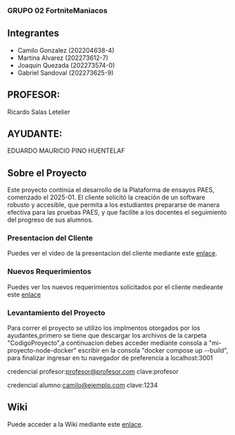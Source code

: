### GRUPO 02 FortniteManiacos

## Integrantes
* Camilo Gonzalez (202204638-4)
* Martina Alvarez (202273612-7)
* Joaquin Quezada (202273574-0)
* Gabriel Sandoval (202273625-9)

## PROFESOR:
Ricardo Salas Letelier

## AYUDANTE:
EDUARDO MAURICIO PINO HUENTELAF

## Sobre el Proyecto
Este proyecto continúa el desarrollo de la Plataforma de ensayos PAES, comenzado el 2025-01.
El cliente solicitó la creación de un software robusto y accesible, que permita a los estudiantes prepararse de manera efectiva para las pruebas PAES, y que facilite a los docentes el seguimiento del progreso de sus alumnos.

### Presentacion del Cliente

Puedes ver el video de la presentacion del cliente mediante este [enlace](https://aula.usm.cl/mod/resource/view.php?id=6322574).

### Nuevos Requerimientos

Puedes ver los nuevos requerimientos solicitados por el cliente medieante este [enlace](https://docs.google.com/presentation/d/e/2PACX-1vRaNQXqKJ32ndEJlzCesDWOhTAmMWWOFNV8mIXrHTTFbVdaKSQ6gPw4Nj8p0A6KFTIpcog3qLt14BMn/pub?start=false&loop=false&delayms=3000&slide=id.g7e09cacb83_0_1400)

### Levantamiento del Proyecto

Para correr el proyecto se utilizo los implmentos otorgados por los ayudantes,primero se tiene que descargar los archivos de la carpeta "CodigoProyecto",a continuacion debes acceder mediante consola a "mi-proyecto-node-docker" escribir en la consola "docker compose up --build", para finalizar ingresar en tu navegador de preferencia a localhost:3001

credencial profesor:profesor@profesor.com    clave:profesor

credencial alumno:camilo@ejemplo.com clave:1234

## Wiki

Puede acceder a la Wiki mediante este [enlace](https://github.com/Shoripann/GRUPO10-2025-PROYINF/wiki#grupo-10).
